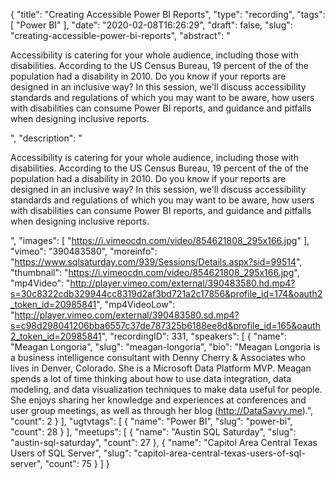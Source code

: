 {
  "title": "Creating Accessible Power BI Reports",
  "type": "recording",
  "tags": [
    "Power BI"
  ],
  "date": "2020-02-08T16:26:29",
  "draft": false,
  "slug": "creating-accessible-power-bi-reports",
  "abstract": "<p>Accessibility is catering for your whole audience, including those with disabilities. According to the US Census Bureau, 19 percent of the of the population had a disability in 2010. Do you know if your reports are designed in an inclusive way? In this session, we'll discuss accessibility standards and regulations of which you may want to be aware, how users with disabilities can consume Power BI reports, and guidance and pitfalls when designing inclusive reports.</p>",
  "description": "<p>Accessibility is catering for your whole audience, including those with disabilities. According to the US Census Bureau, 19 percent of the of the population had a disability in 2010. Do you know if your reports are designed in an inclusive way? In this session, we'll discuss accessibility standards and regulations of which you may want to be aware, how users with disabilities can consume Power BI reports, and guidance and pitfalls when designing inclusive reports.</p>",
  "images": [
    "https://i.vimeocdn.com/video/854621808_295x166.jpg"
  ],
  "vimeo": "390483580",
  "moreinfo": "https://www.sqlsaturday.com/939/Sessions/Details.aspx?sid=99514",
  "thumbnail": "https://i.vimeocdn.com/video/854621808_295x166.jpg",
  "mp4Video": "http://player.vimeo.com/external/390483580.hd.mp4?s=30c8322cdb329944cc8319d2af3bd721a2c17856&profile_id=174&oauth2_token_id=20985841",
  "mp4VideoLow": "http://player.vimeo.com/external/390483580.sd.mp4?s=c98d298041206bba6557c37de787325b6188ee8d&profile_id=165&oauth2_token_id=20985841",
  "recordingID": 331,
  "speakers": [
    {
      "name": "Meagan Longoria",
      "slug": "meagan-longoria",
      "bio": "Meagan Longoria is a business intelligence consultant with Denny Cherry & Associates who lives in Denver, Colorado. She is a Microsoft Data Platform MVP. Meagan spends a lot of time thinking about how to use data integration, data modeling, and data visualization techniques to make data useful for people. She enjoys sharing her knowledge and experiences at conferences and user group meetings, as well as through her blog (http://DataSavvy.me).",
      "count": 2
    }
  ],
  "ugtvtags": [
    {
      "name": "Power BI",
      "slug": "power-bi",
      "count": 28
    }
  ],
  "meetups": [
    {
      "name": "Austin SQL Saturday",
      "slug": "austin-sql-saturday",
      "count": 27
    },
    {
      "name": "Capitol Area Central Texas Users of SQL Server",
      "slug": "capitol-area-central-texas-users-of-sql-server",
      "count": 75
    }
  ]
}